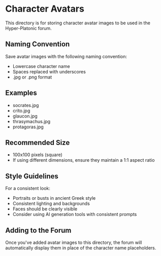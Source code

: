 # Character Avatars

This directory is for storing character avatar images to be used in the Hyper-Platonic forum.

## Naming Convention

Save avatar images with the following naming convention:
- Lowercase character name
- Spaces replaced with underscores
- .jpg or .png format

## Examples

- socrates.jpg
- crito.jpg
- glaucon.jpg
- thrasymachus.jpg
- protagoras.jpg

## Recommended Size

- 100x100 pixels (square)
- If using different dimensions, ensure they maintain a 1:1 aspect ratio

## Style Guidelines

For a consistent look:
- Portraits or busts in ancient Greek style
- Consistent lighting and backgrounds
- Faces should be clearly visible
- Consider using AI generation tools with consistent prompts

## Adding to the Forum

Once you've added avatar images to this directory, the forum will automatically display them in place of the character name placeholders.